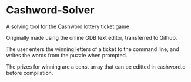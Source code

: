 # Cashword-Solver
A solving tool for the Cashword lottery ticket game

Originally made using the online GDB text editor, transferred to Github.

The user enters the winning letters of a ticket to the command line, and writes the words from the puzzle when prompted.

The prizes for winning are a const array that can be editted in cashword.c before compilation.
